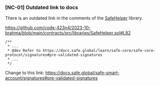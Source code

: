 ### [NC-01] Outdated link to docs

There is an outdated link in the comments of the [SafeHelper](https://github.com/code-423n4/2023-10-brahma/blob/main/contracts/src/libraries/SafeHelper.sol#L82) library.

https://github.com/code-423n4/2023-10-brahma/blob/main/contracts/src/libraries/SafeHelper.sol#L82

```solidity
/**
 * ...
 * @dev Refer to https://docs.safe.global/learn/safe-core/safe-core-protocol/signatures#pre-validated-signatures
 * ...
 */
```

Change to this link: https://docs.safe.global/safe-smart-account/signatures#pre-validated-signatures